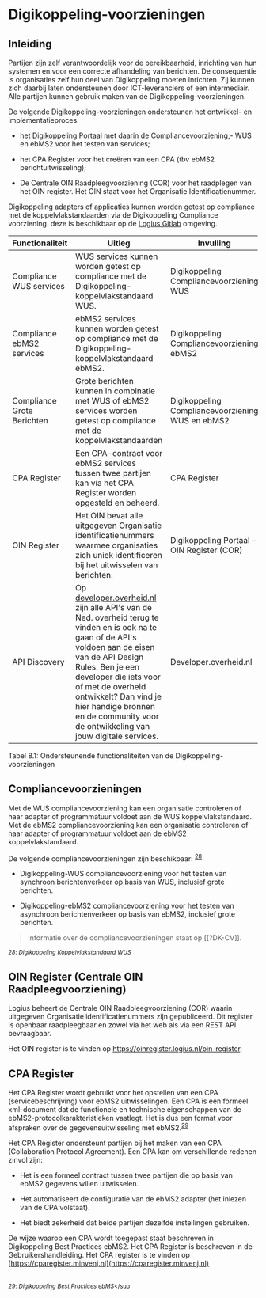 # Digikoppeling-voorzieningen

## Inleiding

Partijen zijn zelf verantwoordelijk voor de bereikbaarheid, inrichting van hun systemen en voor een correcte afhandeling van berichten. De consequentie is organisaties zelf hun deel van Digikoppeling moeten inrichten. Zij kunnen zich daarbij laten ondersteunen door ICT-leveranciers of een intermediair. Alle partijen kunnen gebruik maken van de Digikoppeling-voorzieningen.

De volgende Digikoppeling-voorzieningen ondersteunen het ontwikkel- en implementatieproces:

- het Digikoppeling Portaal met daarin de Compliancevoorziening,- WUS en ebMS2 voor het testen van services;

- het CPA Register voor het creëren van een CPA (tbv ebMS2 berichtuitwisseling);

- De Centrale OIN Raadpleegvoorziening (COR) voor het raadplegen van het OIN register. Het OIN staat voor het Organisatie Identificatienummer.

Digikoppeling adapters of applicaties kunnen worden getest op compliance met de koppelvlakstandaarden via de Digikoppeling Compliance voorziening. deze is beschikbaar op de [Logius Gitlab](https://gitlab.com/logius/digikoppeling-compliance) omgeving.


| Functionaliteit  | Uitleg | Invulling |
|--------------------------------------------|---|---|
| Compliance WUS services | WUS services kunnen worden getest op compliance met de Digikoppeling-koppelvlakstandaard WUS.  | Digikoppeling Compliancevoorziening WUS |
| Compliance ebMS2 services  | ebMS2 services kunnen worden getest op compliance met de Digikoppeling-koppelvlakstandaard ebMS2. | Digikoppeling Compliancevoorziening ebMS2 |
| Compliance Grote Berichten | Grote berichten kunnen in combinatie met WUS of ebMS2 services worden getest op compliance met de koppelvlakstandaarden | Digikoppeling Compliancevoorziening WUS en ebMS2 |
| CPA Register | Een CPA-contract voor ebMS2 services tussen twee partijen kan via het CPA Register worden opgesteld en beheerd. | CPA Register |
| OIN Register | Het OIN bevat alle uitgegeven Organisatie identificatienummers waarmee organisaties zich uniek identificeren bij het uitwisselen van berichten. | Digikoppeling Portaal – OIN Register (COR)                                   |
| API Discovery | Op [developer.overheid.nl](https://developer.overheid.nl) zijn alle API's van de Ned. overheid terug te vinden en is ook na te gaan of de API's voldoen aan de eisen van de API Design Rules. Ben je een developer die iets voor of met de overheid ontwikkelt? Dan vind je hier handige bronnen en de community voor de ontwikkeling van jouw digitale services. | Developer.overheid.nl |


Tabel 8.1: Ondersteunende functionaliteiten van de Digikoppeling-voorzieningen

## Compliancevoorzieningen

Met de WUS compliancevoorziening kan een organisatie controleren of haar adapter of programmatuur voldoet aan de WUS koppelvlakstandaard. Met de ebMS2 compliancevoorziening kan een organisatie controleren of haar adapter of programmatuur voldoet aan de ebMS2 koppelvlakstandaard.

De volgende compliancevoorzieningen zijn beschikbaar: <sup>[28](#f28)</sup>

- Digikoppeling-WUS compliancevoorziening voor het testen van synchroon berichtenverkeer op basis van WUS, inclusief grote berichten.

- Digikoppeling-ebMS2 compliancevoorziening voor het testen van asynchroon berichtenverkeer op basis van ebMS2, inclusief grote berichten.

>Informatie over de compliancevoorzieningen staat op [[?DK-CV]].

<sup><a name="f28"><dfn>28</dfn></a>: *Digikoppeling Koppelvlakstandaard WUS*</sup>

## OIN Register (Centrale OIN Raadpleegvoorziening)

Logius beheert de Centrale OIN Raadpleegvoorziening (COR) waarin uitgegeven Organisatie identificatienummers zijn gepubliceerd. Dit register is openbaar raadpleegbaar en zowel via het web als via een REST API bevraagbaar.

Het OIN register is te vinden op https://oinregister.logius.nl/oin-register.

## CPA Register

Het CPA Register wordt gebruikt voor het opstellen van een CPA (servicebeschrijving) voor ebMS2 uitwisselingen. Een CPA is een formeel xml-document dat de functionele en technische eigenschappen van de ebMS2-protocolkarakteristieken vastlegt. Het is dus een format voor afspraken over de gegevensuitwisseling met ebMS2.<sup>[29](#f29)</sup>

Het CPA Register ondersteunt partijen bij het maken van een CPA (Collaboration Protocol Agreement). Een CPA kan om verschillende redenen zinvol zijn:

- Het is een formeel contract tussen twee partijen die op basis van ebMS2 gegevens willen uitwisselen.

- Het automatiseert de configuratie van de ebMS2 adapter (het inlezen van de CPA volstaat).

- Het biedt zekerheid dat beide partijen dezelfde instellingen gebruiken.

De wijze waarop een CPA wordt toegepast staat beschreven in Digikoppeling Best Practices ebMS2. Het CPA Register is beschreven in de Gebruikershandleiding. Het CPA register is te vinden op [https://cparegister.minvenj.nl](https://cparegister.minvenj.nl)

<br><sup><a name="f29"><dfn>29</dfn></a>: *Digikoppeling Best Practices ebMS*</sup
